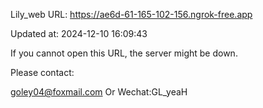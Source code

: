 Lily_web URL: https://ae6d-61-165-102-156.ngrok-free.app

Updated at: 2024-12-10 16:09:43

If you cannot open this URL, the server might be down.

Please contact: 

goley04@foxmail.com Or Wechat:GL_yeaH